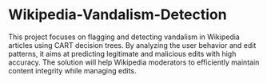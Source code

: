 # Wikipedia-Vandalism-Detection
This project focuses  on flagging and detecting vandalism in Wikipedia articles using CART decision trees. By analyzing the user behavior and edit patterns, it aims at predicting legitimate  and malicious edits with high accuracy. The solution will help Wikipedia moderators to efficiently maintain content integrity while managing edits.
